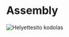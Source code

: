 # Assembly
![Helyettesito kodolas](https://user-images.githubusercontent.com/85032333/165099841-052267b7-8d62-4aef-837b-212fd2181787.png)

